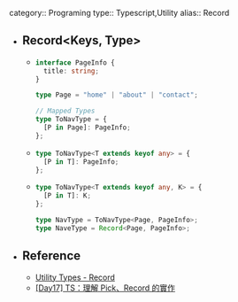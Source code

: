 category:: Programing
type:: Typescript,Utility
alias:: Record

- ## Record<Keys, Type>
	- ```typescript
	  interface PageInfo {
	    title: string;
	  }
	  
	  type Page = "home" | "about" | "contact";
	  
	  // Mapped Types
	  type ToNavType = {
	    [P in Page]: PageInfo;
	  };
	  ```
	- ```typescript
	  type ToNavType<T extends keyof any> = {
	    [P in T]: PageInfo;
	  };
	  ```
	- ```typescript
	  type ToNavType<T extends keyof any, K> = {
	    [P in T]: K;
	  };
	  
	  type NavType = ToNavType<Page, PageInfo>;
	  type NaveType = Record<Page, PageInfo>;
	  ```
- ## Reference
	- [Utility Types - Record](https://www.typescriptlang.org/docs/handbook/utility-types.html#recordkeys-type)
	- [[Day17] TS：理解 Pick、Record 的實作]([https://pjchender.dev/ironman-2021/ironman-2021-day17/](https://pjchender.dev/ironman-2021/ironman-2021-day17/#record))